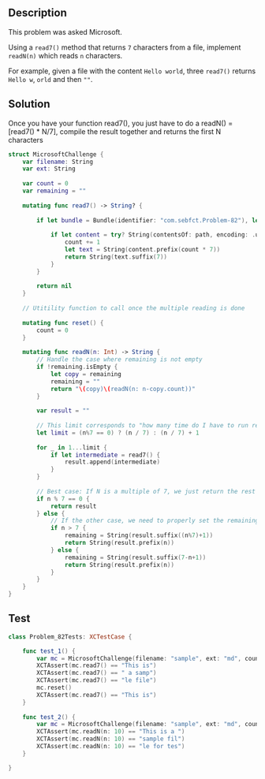 ## Description

This problem was asked Microsoft.

Using a `read7()` method that returns `7` characters from a file, implement `readN(n)` which reads `n` characters.

For example, given a file with the content `Hello world`, three `read7()` returns `Hello w`, `orld` and then `""`.

## Solution

Once you have your function read7(), you just have to do a readN() = [read7() * N/7], compile the result together and returns the first N characters

```swift
struct MicrosoftChallenge {
    var filename: String
    var ext: String
    
    var count = 0
    var remaining = ""
    
    mutating func read7() -> String? {
        
        if let bundle = Bundle(identifier: "com.sebfct.Problem-82"), let path = bundle.url(forResource: filename, withExtension: ext) {
            
            if let content = try? String(contentsOf: path, encoding: .utf8) {
                count += 1
                let text = String(content.prefix(count * 7))
                return String(text.suffix(7))
            }
        }
        
        return nil
    }
    
    // Utitility function to call once the multiple reading is done
    
    mutating func reset() {
        count = 0
    }
    
    mutating func readN(n: Int) -> String {
        // Handle the case where remaining is not empty
        if !remaining.isEmpty {
            let copy = remaining
            remaining = ""
            return "\(copy)\(readN(n: n-copy.count))"
        }
        
        var result = ""
        
        // This limit corresponds to "how many time do I have to run read7()?"
        let limit = (n%7 == 0) ? (n / 7) : (n / 7) + 1
        
        for _ in 1...limit {
            if let intermediate = read7() {
                result.append(intermediate)
            }
        }
        
        // Best case: If N is a multiple of 7, we just return the rest
        if n % 7 == 0 {
            return result
        } else {
            // If the other case, we need to properly set the remaining so that if the user reads again it will be taken into consideration
            if n > 7 {
                remaining = String(result.suffix((n%7)+1))
                return String(result.prefix(n))
            } else {
                remaining = String(result.suffix(7-n+1))
                return String(result.prefix(n))
            }
        }
    }
}
```

## Test

```swift
class Problem_82Tests: XCTestCase {

    func test_1() {
        var mc = MicrosoftChallenge(filename: "sample", ext: "md", count: 0, remaining: "")
        XCTAssert(mc.read7() == "This is")
        XCTAssert(mc.read7() == " a samp")
        XCTAssert(mc.read7() == "le file")
        mc.reset()
        XCTAssert(mc.read7() == "This is")
    }
    
    func test_2() {
        var mc = MicrosoftChallenge(filename: "sample", ext: "md", count: 0, remaining: "")
        XCTAssert(mc.readN(n: 10) == "This is a ")
        XCTAssert(mc.readN(n: 10) == "sample fil")
        XCTAssert(mc.readN(n: 10) == "le for tes")
    }

}
```